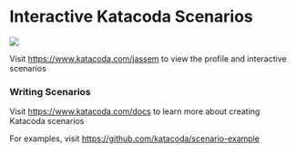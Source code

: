 # Interactive Katacoda Scenarios

[![](http://shields.katacoda.com/katacoda/jassem/count.svg)](https://www.katacoda.com/jassem "Get your profile on Katacoda.com")

Visit https://www.katacoda.com/jassem to view the profile and interactive scenarios

### Writing Scenarios
Visit https://www.katacoda.com/docs to learn more about creating Katacoda scenarios

For examples, visit https://github.com/katacoda/scenario-example
